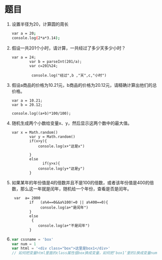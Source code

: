 

# 题目

1. 设置半径为20，计算圆的周长

   ```sh ll
   var a = 20;
   console.log(2*a*3.14);
   ```

   

2. 假设一共201个小时，请计算，一共经过了多少天多少小时？

   ```shell
   var a = 24;
           var b = parseInt(201/a);
           var c=201%24;
   
            console.log("经过",b ,"天",c,"小时")
   ```

   

3. 假设a商品的价格为10.21元，b商品的价格为20.12元，请精确计算出他们的总价格。

   ```shell
   var a = 10.21;
   var b = 20.12;
   
   console.log((a+b)*100/100);
   ```

   

4. 随机生成两个小数给变量x、y，然后显示这两个数中的最大值。

   ```shell
   var x = Math.random()
           var y = Math.random()
           if(x>y){
               console.log(x+"这是x")
   
           }
           else
                 if(y>x){
               console.log(y+"这是y")
           }
   ```

   

5. 如果某年的年份值是4的倍数并且不是100的倍数，或者该年份值是400的倍数，那么这一年就是闰年，随机给一个年份，查看是否是闰年。

   ```shell
    var  a= 2000
           if   (a%4==0&&a%100!=0 || a%400==0){
                console.log(a+"是闰年")
           }
           else
            {
               console.log(a+"不是闰年")
           }
   
   ```

   

6. ```js
   var cssname = 'box'
   var num = 1
   var html = '<div class="box">这里是box1</div>'
   // 如何把变量html里面的class属性值box换成变量，如何把‘box1’里的1换成变量num
   ```